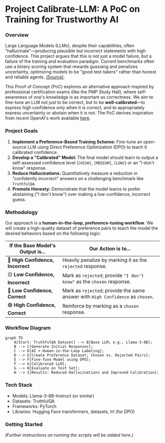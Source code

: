 # Project Calibrate-LLM: A PoC on Training for Trustworthy AI

### Overview

Large Language Models (LLMs), despite their capabilities, often "hallucinate"—producing plausible but incorrect statements with high confidence. This project argues that this is not just a model failure, but a failure of the training and evaluation paradigm. Current benchmarks often use a binary scoring system that rewards guessing and penalizes uncertainty, optimizing models to be "good test-takers" rather than honest and reliable agents. [(Source)](https://cdn.openai.com/pdf/d04913be-3f6f-4d2b-b283-ff432ef4aaa5/why-language-models-hallucinate.pdf).

This Proof of Concept (PoC) explores an alternative approach inspired by professional certification exams (like the PMP Study Hall), where self-awareness of one's knowledge is as important as correctness. We aim to fine-tune an LLM not just to be correct, but to be **well-calibrated**—to express high confidence only when it is correct, and to appropriately express uncertainty or abstain when it is not. The PoC derives inspiration from recent OpenAI's work available [here](https://cdn.openai.com/pdf/d04913be-3f6f-4d2b-b283-ff432ef4aaa5/why-language-models-hallucinate.pdf).

### Project Goals

1.  **Implement a Preference-Based Training Scheme:** Fine-tune an open-source LLM using Direct Preference Optimization (DPO) to teach it calibrated confidence.
2.  **Develop a "Calibrated" Model:** The final model should learn to output a self-assessed confidence level (`[HIGH]`, `[MEDIUM]`, `[LOW]`) or an "I don't know" response.
3.  **Reduce Hallucinations:** Quantitatively measure a reduction in "confidently incorrect" answers on a challenging benchmark like `TruthfulQA`.
4.  **Promote Honesty:** Demonstrate that the model learns to prefer abstaining ("I don't know") over making a low-confidence, incorrect guess.

### Methodology

Our approach is a **human-in-the-loop, preference-tuning workflow**. We will create a high-quality dataset of preference pairs to teach the model the desired behaviors based on the following logic:

| If the Base Model's Output is... | Our Action is to...                                                   |
| -------------------------------- | --------------------------------------------------------------------- |
| 🔴 **High Confidence, Incorrect** | Heavily penalize by marking it as the `rejected` response.            |
| 🟡 **Low Confidence, Incorrect** | Mark as `rejected`; provide `"I don't know"` as the `chosen` response. |
| 🔵 **Low Confidence, Correct** | Mark as `rejected`; provide the same answer with `High Confidence` as `chosen`. |
| 🟢 **High Confidence, Correct** | Reinforce by marking as a `chosen` response.                          |

### Workflow Diagram

```mermaid
graph TD
    A[Start: TruthfulQA Dataset] --> B[Base LLM; e.g., Llama-3-8B];
    B --> C[Generate Initial Responses];
    C --> D[AI + Human-in-the-Loop Labeling];
    D --> E[Create Preference Dataset; Chosen vs. Rejected Pairs];
    E --> F[Fine-Tune Model using DPO];
    F --> G[Calibrated LLM];
    G --> H[Evaluate on Test Set];
    H --> I[Results: Reduced Hallucinations and Improved Calibration];
```

### Tech Stack

- Models: Llama-3-8B-Instruct (or similar)
- Datasets: TruthfulQA
- Frameworks: PyTorch
- Libraries: Hugging Face transformers, datasets, trl (for DPO)

### Getting Started

*(Further instructions on running the scripts will be added here.)*
